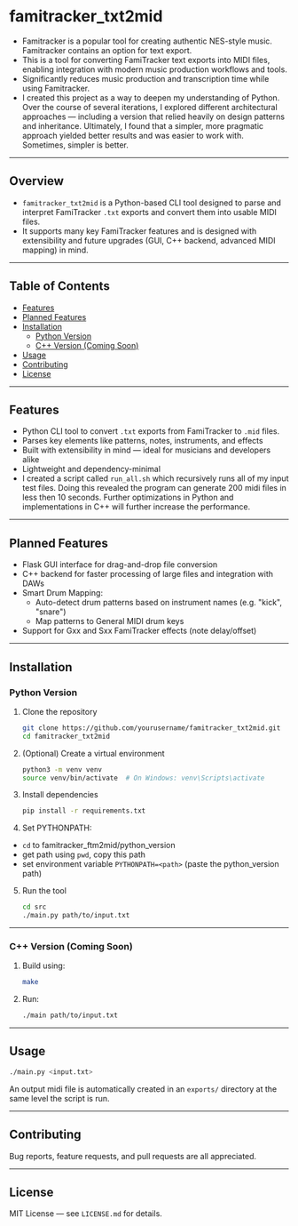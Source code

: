 # famitracker_txt2mid
- Famitracker is a popular tool for creating authentic NES-style music. Famitracker contains an option for text export.
- This is a tool for converting FamiTracker text exports into MIDI files, enabling integration with modern music production workflows and tools.
- Significantly reduces music production and transcription time while using Famitracker.
- I created this project as a way to deepen my understanding of Python. Over the course of several iterations, I explored different architectural approaches — including a version that relied heavily on design patterns and inheritance. Ultimately, I found that a simpler, more pragmatic approach yielded better results and was easier to work with. Sometimes, simpler is better.

---

## Overview

- `famitracker_txt2mid` is a Python-based CLI tool designed to parse and interpret FamiTracker `.txt` exports and convert them into usable MIDI files.
- It supports many key FamiTracker features and is designed with extensibility and future upgrades (GUI, C++ backend, advanced MIDI mapping) in mind.

---

## Table of Contents

- [Features](#features)
- [Planned Features](#planned-features)
- [Installation](#installation)
  - [Python Version](#python-version)
  - [C++ Version (Coming Soon)](#c-version-coming-soon)
- [Usage](#usage)
- [Contributing](#contributing)
- [License](#license)

---

## Features

- Python CLI tool to convert `.txt` exports from FamiTracker to `.mid` files.
- Parses key elements like patterns, notes, instruments, and effects
- Built with extensibility in mind — ideal for musicians and developers alike
- Lightweight and dependency-minimal
- I created a script called `run_all.sh` which recursively runs all of my input test files. Doing this revealed the program can generate 200 midi files in less then 10 seconds. Further optimizations in Python and implementations in C++ will further increase the performance.

---

## Planned Features

- Flask GUI interface for drag-and-drop file conversion
- C++ backend for faster processing of large files and integration with DAWs
- Smart Drum Mapping:
  - Auto-detect drum patterns based on instrument names (e.g. "kick", "snare")
  - Map patterns to General MIDI drum keys
- Support for Gxx and Sxx FamiTracker effects (note delay/offset)

---

## Installation

### Python Version

1. Clone the repository  
   ```bash
   git clone https://github.com/yourusername/famitracker_txt2mid.git
   cd famitracker_txt2mid
   ```

2. (Optional) Create a virtual environment  
   ```bash
   python3 -m venv venv
   source venv/bin/activate  # On Windows: venv\Scripts\activate
   ```

3. Install dependencies  
   ```bash
   pip install -r requirements.txt
   ```

4. Set PYTHONPATH:
- `cd` to famitracker_ftm2mid/python_version
- get path using `pwd`, copy this path
- set environment variable `PYTHONPATH=<path>` (paste the python_version path)

5. Run the tool  
   ```bash
   cd src
   ./main.py path/to/input.txt
   ```

---

### C++ Version (Coming Soon)

1. Build using:
   ```bash
   make
   ```

2. Run:
   ```bash
   ./main path/to/input.txt
   ```

---

## Usage

```bash
./main.py <input.txt>
```

An output midi file is automatically created in an `exports/` directory at the same level the script is run.

---

## Contributing

Bug reports, feature requests, and pull requests are all appreciated.

---

## License

MIT License — see `LICENSE.md` for details.

